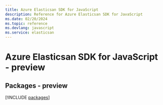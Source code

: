 ```yaml
---
title: Azure Elasticsan SDK for JavaScript
description: Reference for Azure Elasticsan SDK for JavaScript
ms.date: 02/20/2024
ms.topic: reference
ms.devlang: javascript
ms.service: elasticsan
---
```

# Azure Elasticsan SDK for JavaScript - preview
## Packages - preview
[!INCLUDE [packages](elasticsan-index.md)]